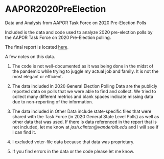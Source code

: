 # AAPOR2020PreElection
Data and Analysis from AAPOR Task Force on 2020 Pre-Election Polls

Included is the data and code used to analyze 2020 pre-election polls by the AAPOR Task Force on 2020 Pre-Election polling. 

The final report is located [here](https://www.aapor.org/Education-Resources/Reports/2020-Pre-Election-Polling-An-Evaluation-of-the-202.aspx).

A few notes on this data.

1) The code is not well-documented as it was being done in the midst of the pandemic while trying to juggle my actual job and family. It is not the most elegant or efficient.

2) The data included in 2020 General Election Polling Data are the publicly reported data on polls that we were able to find and collect.  We tried to collect many different metrics and blank spaces indicate missing data due to non-reporting of the information.

3) The data included in Other Data include state-specific files that were shared with the Task Force (in 2020 General State Level Polls) as well as other data that was used.  If there is data referenced in the report that is not included, let me know at _josh.clinton@vanderbilt.edu_ and I will see if I can find it.

4) I excluded voter-file data because that data was proprietary.

5) If you find errors in the data or the code please let me know. 
